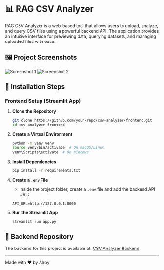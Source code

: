 # 📊 RAG CSV Analyzer

RAG CSV Analyzer is a web-based tool that allows users to upload, analyze, and query CSV files using a powerful backend API. The application provides an intuitive interface for previewing data, querying datasets, and managing uploaded files with ease.

## 🖼️ Project Screenshots

![Screenshot 1](path/to/image1.png)
![Screenshot 2](path/to/image2.png)

## 🚀 Installation Steps

### Frontend Setup (Streamlit App)

1. **Clone the Repository**
   ```bash
   git clone https://github.com/your-repo/csv-analyzer-frontend.git
   cd csv-analyzer-frontend
   ```

2. **Create a Virtual Environment**
   ```bash
   python -m venv venv
   source venv/bin/activate  # On macOS/Linux
   venv\Scripts\activate  # On Windows
   ```

3. **Install Dependencies**
   ```bash
   pip install -r requirements.txt
   ```

4. **Create a `.env` File**
   - Inside the project folder, create a `.env` file and add the backend API URL:
   ```env
   API_URL=http://127.0.0.1:8000
   ```

5. **Run the Streamlit App**
   ```bash
   streamlit run app.py
   ```

## 🔗 Backend Repository
The backend for this project is available at:
[CSV Analyzer Backend](https://github.com/Alroy05/csv-analyzer-backend)

---

Made with ❤️ by Alroy

